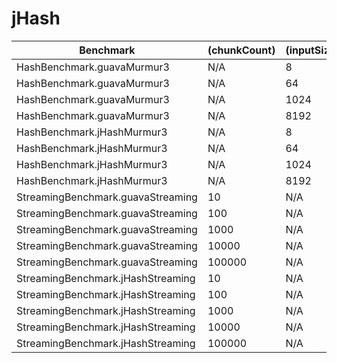 # jHash

| Benchmark                          | (chunkCount) | (inputSize) | Mode  | Cnt |        Score      |      Error      | Units  |
|-------------------------------------|--------------|-------------|-------|-----|------------------|-----------------|--------|
| HashBenchmark.guavaMurmur3          |     N/A      |      8      | thrpt |  10 |  52396681.259    | 1642976.726     | ops/s  |
| HashBenchmark.guavaMurmur3          |     N/A      |     64      | thrpt |  10 |  24206436.622    |  147156.698     | ops/s  |
| HashBenchmark.guavaMurmur3          |     N/A      |    1024     | thrpt |  10 |   3912219.080    |   28344.427     | ops/s  |
| HashBenchmark.guavaMurmur3          |     N/A      |    8192     | thrpt |  10 |   1009044.029    |   13522.997     | ops/s  |
| HashBenchmark.jHashMurmur3          |     N/A      |      8      | thrpt |  10 | 103718448.127    | 1657431.480     | ops/s  |
| HashBenchmark.jHashMurmur3          |     N/A      |     64      | thrpt |  10 |  53814197.451    |  123098.377     | ops/s  |
| HashBenchmark.jHashMurmur3          |     N/A      |    1024     | thrpt |  10 |   5899198.635    |    6260.327     | ops/s  |
| HashBenchmark.jHashMurmur3          |     N/A      |    8192     | thrpt |  10 |    790801.870    |    7456.936     | ops/s  |
| StreamingBenchmark.guavaStreaming   |     10       |     N/A     | thrpt |  10 |   3286582.431    |   37162.780     | ops/s  |
| StreamingBenchmark.guavaStreaming   |    100       |     N/A     | thrpt |  10 |    439264.126    |  151666.336     | ops/s  |
| StreamingBenchmark.guavaStreaming   |   1000       |     N/A     | thrpt |  10 |     47044.256    |   17680.635     | ops/s  |
| StreamingBenchmark.guavaStreaming   |  10000       |     N/A     | thrpt |  10 |      3725.119    |      56.254     | ops/s  |
| StreamingBenchmark.guavaStreaming   | 100000       |     N/A     | thrpt |  10 |       377.006    |       1.299     | ops/s  |
| StreamingBenchmark.jHashStreaming   |     10       |     N/A     | thrpt |  10 |   6456489.277    |   51096.200     | ops/s  |
| StreamingBenchmark.jHashStreaming   |    100       |     N/A     | thrpt |  10 |    673689.697    |    5327.980     | ops/s  |
| StreamingBenchmark.jHashStreaming   |   1000       |     N/A     | thrpt |  10 |     65574.775    |     619.565     | ops/s  |
| StreamingBenchmark.jHashStreaming   |  10000       |     N/A     | thrpt |  10 |      7571.946    |      12.420     | ops/s  |
| StreamingBenchmark.jHashStreaming   | 100000       |     N/A     | thrpt |  10 |       755.758    |       2.879     | ops/s  |